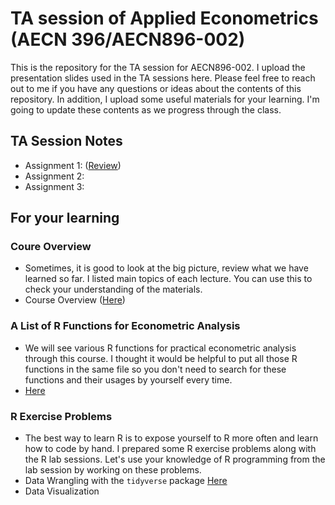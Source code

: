 # TA session of Applied Econometrics (AECN 396/AECN896-002)

This is the repository for the TA session for AECN896-002. I upload the presentation slides used in the TA sessions here. Please feel free to reach out to me if you have any questions or ideas about the contents of this repository. In addition, I upload some useful materials for your learning. I'm going to update these contents as we progress through the class.


## TA Session Notes
+ Assignment 1: ([Review](https://shunkei3.github.io/Applied_Econometrics_TA/Assignment_1/Review1_slides.html))
+ Assignment 2:
+ Assignment 3:


## For your learning

### Coure Overview
+ Sometimes, it is good to look at the big picture, review what we have learned so far. I listed main topics of each lecture. You can use this to check your understanding of the materials. 
+ Course Overview ([Here](https://shunkei3.github.io/Applied_Econometrics_TA/Appendix/Overview.html))

### A List of R Functions for Econometric Analysis
+ We will see various R functions for practical econometric analysis through this course. I thought it would be helpful to put all those R functions in the same file so you don't need to search for these functions and their usages by yourself every time. 
+ [Here](https://shunkei3.github.io/Applied_Econometrics_TA/Appendix/ls_CodesForRegression.html) 

### R Exercise Problems
+ The best way to learn R is to expose yourself to R more often and learn how to code by hand. I prepared some R exercise problems along with the R lab sessions. Let's use your knowledge of R programming from the lab session by working on these problems. 
+ Data Wrangling with the `tidyverse` package [Here](https://shunkei3.github.io/Applied_Econometrics_TA/R-Exercise/1-DataWrangling.html) 
+ Data Visualization



